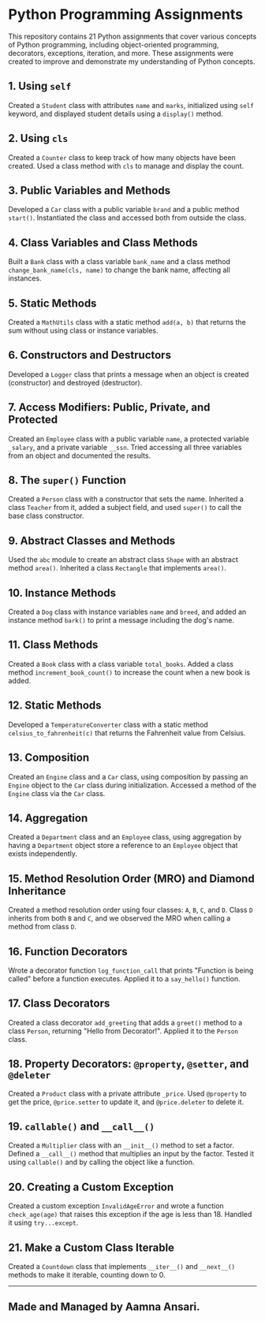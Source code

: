 # Python Programming Assignments

This repository contains 21 Python assignments that cover various concepts of Python programming, including object-oriented programming, decorators, exceptions, iteration, and more. 
These assignments were created to improve and demonstrate my understanding of Python concepts.

## 1. Using `self`
Created a `Student` class with attributes `name` and `marks`, initialized using `self` keyword, and displayed student details using a `display()` method.

## 2. Using `cls`
Created a `Counter` class to keep track of how many objects have been created. Used a class method with `cls` to manage and display the count.

## 3. Public Variables and Methods
Developed a `Car` class with a public variable `brand` and a public method `start()`. Instantiated the class and accessed both from outside the class.

## 4. Class Variables and Class Methods
Built a `Bank` class with a class variable `bank_name` and a class method `change_bank_name(cls, name)` to change the bank name, affecting all instances.

## 5. Static Methods
Created a `MathUtils` class with a static method `add(a, b)` that returns the sum without using class or instance variables.

## 6. Constructors and Destructors
Developed a `Logger` class that prints a message when an object is created (constructor) and destroyed (destructor).

## 7. Access Modifiers: Public, Private, and Protected
Created an `Employee` class with a public variable `name`, a protected variable `_salary`, and a private variable `__ssn`. Tried accessing all three variables from an object and documented the results.

## 8. The `super()` Function
Created a `Person` class with a constructor that sets the name. Inherited a class `Teacher` from it, added a subject field, and used `super()` to call the base class constructor.

## 9. Abstract Classes and Methods
Used the `abc` module to create an abstract class `Shape` with an abstract method `area()`. Inherited a class `Rectangle` that implements `area()`.

## 10. Instance Methods
Created a `Dog` class with instance variables `name` and `breed`, and added an instance method `bark()` to print a message including the dog's name.

## 11. Class Methods
Created a `Book` class with a class variable `total_books`. Added a class method `increment_book_count()` to increase the count when a new book is added.

## 12. Static Methods
Developed a `TemperatureConverter` class with a static method `celsius_to_fahrenheit(c)` that returns the Fahrenheit value from Celsius.

## 13. Composition
Created an `Engine` class and a `Car` class, using composition by passing an `Engine` object to the `Car` class during initialization. Accessed a method of the `Engine` class via the `Car` class.

## 14. Aggregation
Created a `Department` class and an `Employee` class, using aggregation by having a `Department` object store a reference to an `Employee` object that exists independently.

## 15. Method Resolution Order (MRO) and Diamond Inheritance
Created a method resolution order using four classes: `A`, `B`, `C`, and `D`. Class `D` inherits from both `B` and `C`, and we observed the MRO when calling a method from class `D`.

## 16. Function Decorators
Wrote a decorator function `log_function_call` that prints "Function is being called" before a function executes. Applied it to a `say_hello()` function.

## 17. Class Decorators
Created a class decorator `add_greeting` that adds a `greet()` method to a class `Person`, returning "Hello from Decorator!". Applied it to the `Person` class.

## 18. Property Decorators: `@property`, `@setter`, and `@deleter`
Created a `Product` class with a private attribute `_price`. Used `@property` to get the price, `@price.setter` to update it, and `@price.deleter` to delete it.

## 19. `callable()` and `__call__()`
Created a `Multiplier` class with an `__init__()` method to set a factor. Defined a `__call__()` method that multiplies an input by the factor. Tested it using `callable()` and by calling the object like a function.

## 20. Creating a Custom Exception
Created a custom exception `InvalidAgeError` and wrote a function `check_age(age)` that raises this exception if the age is less than 18. Handled it using `try...except`.

## 21. Make a Custom Class Iterable
Created a `Countdown` class that implements `__iter__()` and `__next__()` methods to make it iterable, counting down to 0.

---

## Made and Managed by Aamna Ansari.
